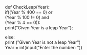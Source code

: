 def CheckLeap(Year):  
    if((Year % 400 == 0) or  
      (Year % 100 != 0) and  
      (Year % 4 == 0)):   
    print("Given Year is a leap Year");  
  
  else:  
    print ("Given Year is not a leap Year")  
    Year = int(input("Enter the number: "))   

